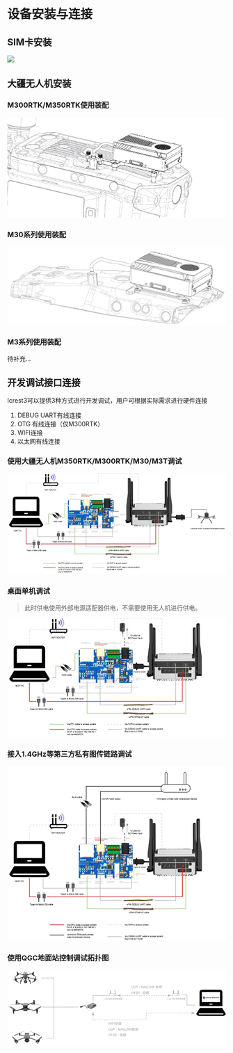 # 设备安装与连接

## SIM卡安装

![](images/SIM.jpg)
## 大疆无人机安装

### M300RTK/M350RTK使用装配

![M300%20M350](../images/M300%20M350.jpg)



### M30系列使用装配

![M30](../images/M30.jpg)



### M3系列使用装配
待补充...




## 开发调试接口连接
Icrest3可以提供3种方式进行开发调试，用户可根据实际需求进行硬件连接
1. DEBUG UART有线连接
2. OTG 有线连接（仅M300RTK）
3. WIFI连接
4. 以太网有线连接

### 使用大疆无人机M350RTK/M300RTK/M30/M3T调试

![使用大疆无人机M350RTK:M300RTK:M30:M3T调试 ](../images/%E4%BD%BF%E7%94%A8%E5%A4%A7%E7%96%86%E6%97%A0%E4%BA%BA%E6%9C%BAM350RTK:M300RTK:M30:M3T%E8%B0%83%E8%AF%95%20.jpg)

### 桌面单机调试

> 此时供电使用外部电源适配器供电，不需要使用无人机进行供电。

![桌面单机调试](../images/%E6%A1%8C%E9%9D%A2%E5%8D%95%E6%9C%BA%E8%B0%83%E8%AF%95.jpg)

### 接入1.4GHz等第三方私有图传链路调试

![接入1.4GHz等第三方私有图传链路调试](../images/%E6%8E%A5%E5%85%A51.4GHz%E7%AD%89%E7%AC%AC%E4%B8%89%E6%96%B9%E7%A7%81%E6%9C%89%E5%9B%BE%E4%BC%A0%E9%93%BE%E8%B7%AF%E8%B0%83%E8%AF%95.jpg)

### 使用QGC地面站控制调试拓扑图

![使用QGC地面站控制调试拓扑图](../images/%E4%BD%BF%E7%94%A8QGC%E5%9C%B0%E9%9D%A2%E7%AB%99%E6%8E%A7%E5%88%B6%E8%B0%83%E8%AF%95%E6%8B%93%E6%89%91%E5%9B%BE.jpg)

